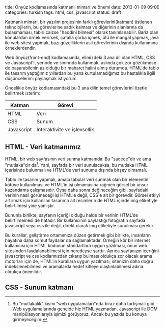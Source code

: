 title: Önyüz kodlamasında katmanlı mimari ve önemi
date: 2013-01-09 09:00
categories: turkish
tags: html, css, javascript
status: draft

Katmanlı mimari, bir yazılım projesinin farklı görevlerini(katman) üstlenen teknolojilerin, bu görevlerine sadık kalması ve diğerinin alanlarına da bulaşmaması, tabiri caizse "haddini bilmesi" olarak tanımlanabilir. Bariz olan konulardan örnek verirsek, çatalla çorba içmek, ütü ile mangal yapmak, java ile web sitesi yapmak, bazı güzelliklerin asıl görevlerinin dışında kullanımına örneklerdendir.

Web önyüz(front-end) kodlamasında, elimizdeki 3 ana dil olan HTML, CSS ve Javascript'i, yerinde ve sınırında kullanmak, aslında çok zor gözükmese de başarabilenin az olduğu bir maharet halini almış durumda. HTML'de tablo ile tasarım yaptığımız yıllardan bu yana kurtulamadığımız bu hastalıkla ilgili düşüncelerimi paylaşmak istiyorum.

Öncelikle önyüz kodlamasındaki bu 3 ana dilin temel görevlerini özetle belirtmek isterim:

Katman       | Görevi
-------------|--------------
HTML         | Veri
CSS          | Sunum
Javascript   | İnteraktivite ve işlevsellik

## HTML - Veri katmanımız

HTML, bir web sayfasının veri sunma katmanıdır. Bu "sadece"dir ve ama "mutlaka"dır da[^1]. Yani, sayfada bir veri sunulacaksa, bu mutlaka HTML içerisinde bulunmalı ve HTML'de veri sunumu dışında birşey olmamalı.

Tablo ile tasarım yapmak, amacı tabular veri sunmak olan bir elementin kötüye kullanılması ve HTML'in işi olmamasına rağmen görsel bir unsur kazandırma çalışmasıdır. Oysa daha sonra değineceğim gibi, sayfadaki verinin nasıl görüneceği işi HTML'e değil, CSS'e ait bir görevdir. Görsel etkiyi artırmak için kullanılan tasarıma ait resimlerin de HTML içinde img etiketiyle belirtilmesi yine yanlıştır.

Bununla birlikte, sayfanın içeriği olduğu halde bir verinin HTML'de belirtilmemesi de hatadır. Bir kullanıcının paylaştığı fotoğrafın sayfada javascript veya css ile değil, direkt olarak img etiketiyle sunulması gerekir.

Bu kurallar, geliştirme ortamımıza düzen getirmek gibi birlikte, insanların hayatına daha somut faydalar da sağlamaktadır. Örneğin kör bir internet kullanıcısı için HTML kodunun standartlara uygun yazılması, onun web sitesinden faydalanabilmesi için neredeyse şarttır. Ayrıca sayfanızın içeriğini javascript ve css kodlarınızdan çıkarıp bulması oldukça zor olacak arama motorları için de, HTML'in kurallara uygun yazılması, sitenizin daha doğru indekslenebilmesi ve aramalarda hedef kitleye ulaştırılabilmesi adına oldukça önemlidir.

## CSS - Sunum katmanı



[^1]: Bu "mutlakalık" kısmı "web uygulamaları"nda biraz daha tartışmalı gibi. Web uygulamalarında genelde hiç HTML yazmadan, Javascript ile DOM manipülasyonlarıyla işimizi görüyoruz. Ancak bu yazıda bu konuya girmeyeceğim.